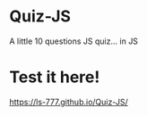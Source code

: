 # Quiz-JS 

A little 10 questions JS quiz... in JS 




# Test it here!
https://ls-777.github.io/Quiz-JS/
